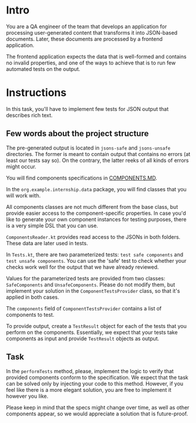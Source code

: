 # Intro

You are a QA engineer of the team that develops an application for processing user-generated content that transforms it into JSON-based documents. Later, these documents are processed by a frontend application.

The frontend application expects the data that is well-formed and contains no invalid properties, and one of the ways to achieve that is to run few automated tests on the output.

# Instructions

In this task, you'll have to implement few tests for JSON output that describes rich text.

## Few words about the project structure

The pre-generated output is located in `jsons-safe` and `jsons-unsafe` directories. The former is meant to contain output that contains no errors (at least our tests say so). On the contrary, the latter reeks of all kinds of errors might occur.

You will find components specifications in [COMPONENTS.MD](COMPONENTS.md).

In the `org.example.internship.data` package, you will find classes that you will work with.

All components classes are not much different from the base class, but provide easier access to the component-specific properties. In case you'd like to generate your own component instances for testing purposes, there is a very simple DSL that you can use.

`ComponentsReader.kt` provides read access to the JSONs in both folders. These data are later used in tests.

In `Tests.kt`, there are two parameterized tests: `test safe components` and `test unsafe components`. You can use the 'safe' test to check whether your checks work well for the output that we have already reviewed.

Values for the parameterized tests are provided from two classes: `SafeComponents` and `UnsafeComponents`. Please do not modify them, but implement your solution in the `ComponentTestsProvider` class, so that it's applied in both cases.

The `components` field of `ComponentTestsProvider` contains a list of components to test.

To provide output, create a `TestResult` object for each of the tests that you perform on the components. Essentially, we expect that your tests take components as input and provide `TestResult` objects as output.

## Task

In the `performTests` method, please, implement the logic to verify that provided components conform to the specification. We expect that the task can be solved only by injecting your code to this method. However, if you feel like there is a more elegant solution, you are free to implement it however you like.

Please keep in mind that the specs might change over time, as well as other components appear, so we would appreciate a solution that is future-proof.